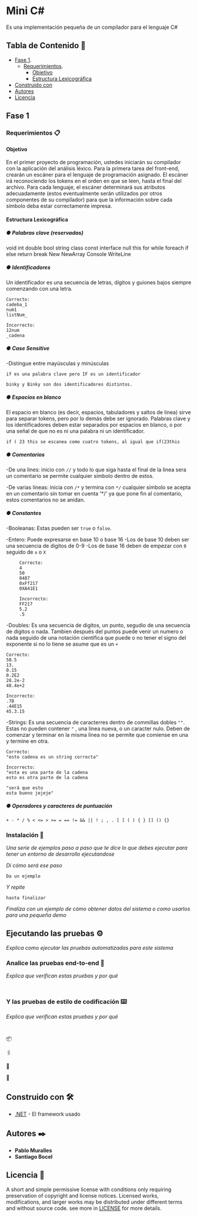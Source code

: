 # Mini C#

Es una implementación pequeña de un compilador para el lenguaje C#

## Tabla de Contenido 🚀

- [Fase 1](#Fase-1).
     - [Requerimientos](#Requerimientos-📋).
          - [Objetivo](#Objetivo-)
          - [Estructura Lexicográfica](#Estructura-Lexicográfica)
- [Construido con](#Construido-con-🛠️)
- [Autores](#Autores)
- [Licencia](#Licencia-📄)


## Fase 1 

### Requerimientos 📋

#### Objetivo 

En el primer proyecto de programación, ustedes iniciarán su compilador con la aplicación
del análisis léxico. Para la primera tarea del front-end, crearán un escáner para el lenguaje
de programación asignado. El escáner irá reconociendo los tokens en el orden en que se
leen, hasta el final del archivo. Para cada lenguaje, el escáner determinará sus atributos
adecuadamente (estos eventualmente serán utilizados por otros componentes de su
compilador) para que la información sobre cada símbolo deba estar correctamente impresa. 

#### Estructura Lexicográfica

##### ● Palabras clave (reservadas)

void int double bool string class const interface null this for while foreach if else 
return break New NewArray Console WriteLine 

##### ● Identificadores

Un identificador es una secuencia de letras, dígitos y guiones bajos siempre comenzando
con una letra.

```
Correcto:
cadeba_1
num1
listNum_

Incorrecto:
12num
_cadena
```
#####  ● Case Sensitive

-Distingue entre mayúsculas y minúsculas
```
if es una palabra clave pero IF es un identificador

binky y Binky son dos identificadores distintos. 
```

##### ● Espacios en blanco

El espacio en blanco (es decir, espacios, tabuladores y saltos de línea) sirve para
separar tokens, pero por lo demás debe ser ignorado. Palabras clave y los
identificadores deben estar separados por espacios en blanco, o por una señal de
que no es ni una palabra ni un identificador.

```if ( 23 this se escanea como cuatro tokens, al igual que if(23this```

##### ● Comentarios

-De una lines: inicio con ```//``` y todo lo que siga hasta el final de la linea sera un comentario se permite cualquier simbolo dentro de estos.

-De varias lineas: inicia con ```/*``` y termina con ```*/``` cualquier simbolo se acepta en un comentario sin tomar en cuenta '*/' ya que pone fin al comentario, estos comentarios no se anidan.

##### ● Constantes

-Booleanas: Estas pueden ser ```true``` o ```false```.

-Entero: Puede expresarse en base 10 o base 16 
     -Los de base 10 deben ser una secuencia de digitos de 0-9
     -Los de base 16 deben de empezar con ```0``` seguido de ```x``` o ```X ```    

```
     Correcto:
     4
     50
     0487
     0xFf217
     0XA41E1

     Incorrecto:
     FF217
     5.2
     .5
 ```
-Doubles: Es una secuencia de digitos, un punto, segudio de una secuencia de digitos o nada. Tambien después del puntos puede venir un numero o nada seguido de una notación científica que puede o no tener el signo del exponente si no lo tiene se asume que es un ``+``

```
Correcto:
58.5
13.
0.15
0.2E2
28.2e-2
48.4e+2

Incorrecto:
.78
.44E15
45.3.15
```

-Strings: Es una secuencia de caracterres dentro de commillas dobles ``""``. Estas no pueden contener ``"`` , una linea nueva, o un caracter nulo. Deben de comenzar y terminar en la misma linea no se permite que comiense en una y termine en otra.

```
Correcto: 
"esto cadena es un string correcta"

Incorrecto:
"esta es una parte de la cadena
esto es otra parte de la cadena

"será que esto
esta bueno jejeje"
```

##### ● Operadores y caracteres de puntuación

```
+ - * / % < <= > >= = == != && || ! ; , . [ ] ( ) { } [] () {}
```

### Instalación 🔧

_Una serie de ejemplos paso a paso que te dice lo que debes ejecutar para tener un entorno de desarrollo ejecutandose_

_Dí cómo será ese paso_

```
Da un ejemplo
```

_Y repite_

```
hasta finalizar
```

_Finaliza con un ejemplo de cómo obtener datos del sistema o como usarlos para una pequeña demo_

## Ejecutando las pruebas ⚙️

_Explica como ejecutar las pruebas automatizadas para este sistema_

### Analice las pruebas end-to-end 🔩

_Explica que verifican estas pruebas y por qué_

```
 
```

### Y las pruebas de estilo de codificación ⌨️

_Explica que verifican estas pruebas y por qué_

```
 
```

 📦


  🖇️

 
  📖

 
 📌

## Construido con 🛠️

* [.NET](.NETFramework,Version=v4.7.2) - El framework usado
 


## Autores ✒️

* **Pablo Muralles**   
* **Santiago Bocel** 

  

## Licencia 📄

A short and simple permissive license with conditions only requiring preservation of copyright and license notices. Licensed works, modifications, and larger works may be distributed under different terms and without source code. 
see more in [LICENSE](https://github.com/PabloMuralles/Compiladores/blob/master/LICENSE) for more details.

 
